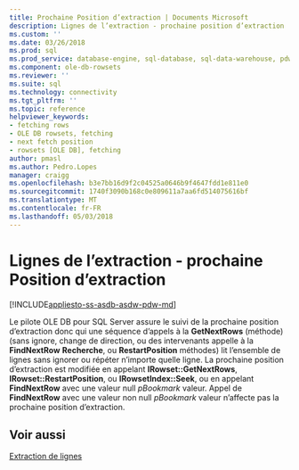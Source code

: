 ```yaml
---
title: Prochaine Position d’extraction | Documents Microsoft
description: Lignes de l’extraction - prochaine position d’extraction
ms.custom: ''
ms.date: 03/26/2018
ms.prod: sql
ms.prod_service: database-engine, sql-database, sql-data-warehouse, pdw
ms.component: ole-db-rowsets
ms.reviewer: ''
ms.suite: sql
ms.technology: connectivity
ms.tgt_pltfrm: ''
ms.topic: reference
helpviewer_keywords:
- fetching rows
- OLE DB rowsets, fetching
- next fetch position
- rowsets [OLE DB], fetching
author: pmasl
ms.author: Pedro.Lopes
manager: craigg
ms.openlocfilehash: b3e7bb16d9f2c04525a0646b9f4647fdd1e811e0
ms.sourcegitcommit: 1740f3090b168c0e809611a7aa6fd514075616bf
ms.translationtype: MT
ms.contentlocale: fr-FR
ms.lasthandoff: 05/03/2018
---
```

# <a name="fetching-rows---next-fetch-position"></a>Lignes de l’extraction - prochaine Position d’extraction
[!INCLUDE[appliesto-ss-asdb-asdw-pdw-md](../../../includes/appliesto-ss-asdb-asdw-pdw-md.md)]

  Le pilote OLE DB pour SQL Server assure le suivi de la prochaine position d’extraction donc qui une séquence d’appels à la **GetNextRows** (méthode) (sans ignore, change de direction, ou des intervenants appelle à la **FindNextRow** **Recherche**, ou **RestartPosition** méthodes) lit l’ensemble de lignes sans ignorer ou répéter n’importe quelle ligne. La prochaine position d’extraction est modifiée en appelant **IRowset::GetNextRows**, **IRowset::RestartPosition**, ou **IRowsetIndex::Seek**, ou en appelant **FindNextRow** avec une valeur null *pBookmark* valeur. Appel de **FindNextRow** avec une valeur non null *pBookmark* valeur n’affecte pas la prochaine position d’extraction.  
  
## <a name="see-also"></a>Voir aussi  
 [Extraction de lignes](../../oledb/ole-db-rowsets/fetching-rows.md)  
  
  

